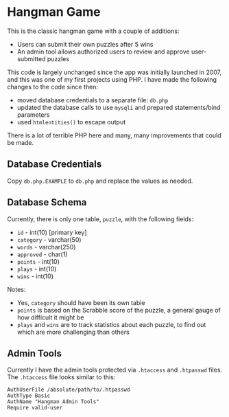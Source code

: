# Hangman Game

This is the classic hangman game with a couple of additions:

* Users can submit their own puzzles after 5 wins
* An admin tool allows authorized users to review and approve user-submitted puzzles

This code is largely unchanged since the app was initially launched in 2007, and this was one of my first projects using PHP. I have made the following changes to the code since then:

* moved database credentials to a separate file: `db.php`
* updated the database calls to use `mysqli` and prepared statements/bind parameters
* used `htmlentities()` to escape output

There is a lot of terrible PHP here and many, many improvements that could be made.

## Database Credentials

Copy `db.php.EXAMPLE` to `db.php` and replace the values as needed.

## Database Schema

Currently, there is only one table, `puzzle`, with the following fields:

* `id` - int(10) [primary key]
* `category` - varchar(50)
* `words` - varchar(250)
* `approved` - char(1)
* `points` - int(10)
* `plays` - int(10)
* `wins` - int(10)

Notes:

* Yes, `category` should have been its own table
* `points` is based on the Scrabble score of the puzzle, a general gauge of how difficult it might be
* `plays` and `wins` are to track statistics about each puzzle, to find out which are more challenging than others

## Admin Tools

Currently I have the admin tools protected via `.htaccess` and `.htpasswd` files. The `.htaccess` file looks similar to this:

    AuthUserFile /absolute/path/to/.htpasswd
    AuthType Basic
    AuthName "Hangman Admin Tools"
    Require valid-user

